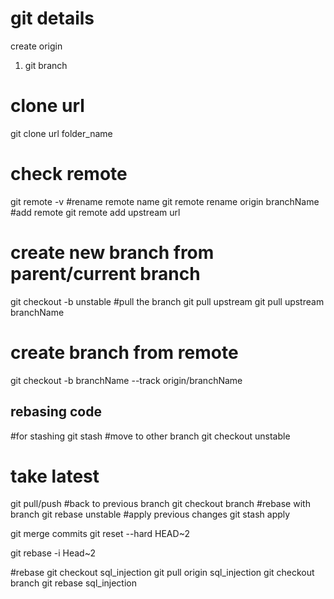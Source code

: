 # git details

create origin 

1. git branch

# clone url
git clone url folder_name
# check remote
git remote -v
#rename remote name
git remote rename origin branchName
#add remote
git remote add upstream url
# create new branch from parent/current branch
git checkout -b unstable
#pull the branch
git pull upstream
git pull upstream branchName
# create branch from remote
git checkout -b branchName --track origin/branchName
## rebasing code
#for stashing
git stash
#move to other branch
git checkout unstable
# take latest
git pull/push
#back to previous branch
git checkout branch
#rebase with branch 
git rebase unstable
#apply previous changes
git stash apply

git merge commits
git reset --hard HEAD~2

git rebase -i Head~2

#rebase
git checkout sql_injection
git pull origin sql_injection
git checkout branch
git rebase sql_injection
